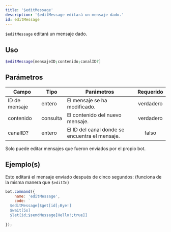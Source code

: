 ```yaml
---
title: '$editMessage'
description: '$editMessage editará un mensaje dado.'
id: editMessage
---
```


`$editMessage` editará un mensaje dado.

## Uso

```php
$editMessage[mensajeID;contenido;canalID?]
```

## Parámetros

| Campo         | Tipo     | Parámetros                                     | Requerido |
| ------------- | -------- | ---------------------------------------------- |:---------:|
| ID de mensaje | entero   | El mensaje se ha modificado.                   | verdadero |
| contenido     | consulta | El contenido del nuevo mensaje.                | verdadero |
| canalID?      | entero   | El ID del canal donde se encuentra el mensaje. |   falso   |

Solo puede editar mensajes que fueron enviados por el propio bot.

## Ejemplo(s)

Esto editará el mensaje enviado después de cinco segundos: (funciona de la misma manera que `$editIn`)

```javascript
bot.command({
    name: 'editMessage',
    code: `
  $editMessage[$get[id];Bye!]
  $wait[5s]
  $let[id;$sendMessage[Hello!;true]]
  `
});
```